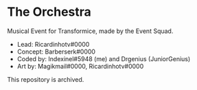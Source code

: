 # The Orchestra
Musical Event for Transformice, made by the Event Squad.

- Lead: Ricardinhotv#0000
- Concept: Barberserk#0000
- Coded by: Indexinel#5948 (me) and Drgenius (JuniorGenius)
- Art by: Magikmail#0000, Ricardinhotv#0000


This repository is archived.
